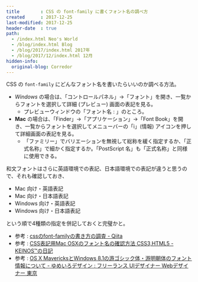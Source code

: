 ```yaml
---
title        : CSS の font-family に書くフォント名の調べ方
created      : 2017-12-25
last-modified: 2017-12-25
header-date  : true
path:
  - /index.html Neo's World
  - /blog/index.html Blog
  - /blog/2017/index.html 2017年
  - /blog/2017/12/index.html 12月
hidden-info:
  original-blog: Corredor
---
```


CSS の `font-family` にどんなフォント名を書いたらいいのか調べる方法。

- *Windows* の場合は、「コントロールパネル」→「フォント」を開き、一覧からフォントを選択して詳細 (プレビュー) 画面の表記を見る。
  - プレビューウィンドウの「フォント名 : 」のところ。
- **Mac** の場合は、「Finder」→「アプリケーション」→「Font Book」を開き、一覧からフォントを選択してメニューバーの「i」(情報) アイコンを押して詳細画面の表記を見る。
  - 「ファミリー」でバリエーションを無視して総称を緩く指定するか、「正式名称」で細かく指定するか。「PostScript 名」も「正式名称」と同様に使用できる。

和文フォントはさらに英語環境での表記、日本語環境での表記が違うと思うので、それも確認しておき、

- Mac 向け・英語表記
- Mac 向け・日本語表記
- Windows 向け・英語表記
- Windows 向け・日本語表記

という順で4種類の指定を併記しておくと完璧かと。

- 参考 : [cssのfont-familyの書き方の調査 - Qiita](https://qiita.com/devdrops/items/d2439716271df086ae1c)
- 参考 : [CSS表記用Mac OSXのフォント名の確認方法 CSS3,HTML5 - KEINOS™の日記](https://blog.keinos.com/20170625_2616)
- 参考 : [OS X MavericksとWindows 8.1の游ゴシック体・游明朝体のフォント情報について - ゆめいろデザイン : フリーランス UIデザイナー Webデザイナー 東京](https://yumeirodesign.jp/blog/201310/yu-name.html)
